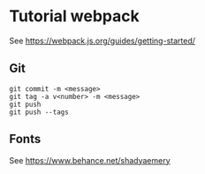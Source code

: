 # Tutorial webpack

See https://webpack.js.org/guides/getting-started/

## Git
```
git commit -m <message>
git tag -a v<number> -m <message>
git push
git push --tags
```

## Fonts
See https://www.behance.net/shadyaemery
